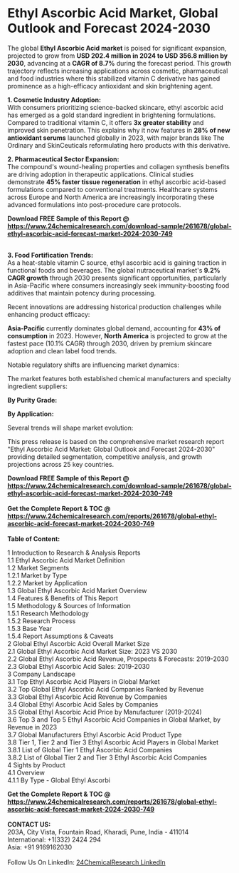 <h1>Ethyl Ascorbic Acid Market, Global Outlook and Forecast 2024-2030</h1><p>The global <strong>Ethyl Ascorbic Acid market</strong> is poised for significant expansion, projected to grow from <strong>USD 202.4 million in 2024 to USD 356.8 million by 2030</strong>, advancing at a <strong>CAGR of 8.7%</strong> during the forecast period. This growth trajectory reflects increasing applications across cosmetic, pharmaceutical and food industries where this stabilized vitamin C derivative has gained prominence as a high-efficacy antioxidant and skin brightening agent.</p><p><strong>1. Cosmetic Industry Adoption:</strong><br>
With consumers prioritizing science-backed skincare, ethyl ascorbic acid has emerged as a gold standard ingredient in brightening formulations. Compared to traditional vitamin C, it offers <strong>3x greater stability</strong> and improved skin penetration. This explains why it now features in <strong>28% of new antioxidant serums</strong> launched globally in 2023, with major brands like The Ordinary and SkinCeuticals reformulating hero products with this derivative.</p><p><strong>2. Pharmaceutical Sector Expansion:</strong><br>
The compound's wound-healing properties and collagen synthesis benefits are driving adoption in therapeutic applications. Clinical studies demonstrate <strong>45% faster tissue regeneration</strong> in ethyl ascorbic acid-based formulations compared to conventional treatments. Healthcare systems across Europe and North America are increasingly incorporating these advanced formulations into post-procedure care protocols.</p><div><b>Download FREE Sample of this Report @ 
            <a href="https://www.24chemicalresearch.com/download-sample/261678/global-ethyl-ascorbic-acid-forecast-market-2024-2030-749">
            https://www.24chemicalresearch.com/download-sample/261678/global-ethyl-ascorbic-acid-forecast-market-2024-2030-749</a></b></div><br><p><strong>3. Food Fortification Trends:</strong><br>
As a heat-stable vitamin C source, ethyl ascorbic acid is gaining traction in functional foods and beverages. The global nutraceutical market's <strong>9.2% CAGR growth</strong> through 2030 presents significant opportunities, particularly in Asia-Pacific where consumers increasingly seek immunity-boosting food additives that maintain potency during processing.</p><p>Recent innovations are addressing historical production challenges while enhancing product efficacy:</p><p><strong>Asia-Pacific</strong> currently dominates global demand, accounting for <strong>43% of consumption</strong> in 2023. However, <strong>North America</strong> is projected to grow at the fastest pace (10.1% CAGR) through 2030, driven by premium skincare adoption and clean label food trends.</p><p>Notable regulatory shifts are influencing market dynamics:</p><p>The market features both established chemical manufacturers and specialty ingredient suppliers:</p><p><strong>By Purity Grade:</strong></p><p><strong>By Application:</strong></p><p>Several trends will shape market evolution:</p><p>This press release is based on the comprehensive market research report "Ethyl Ascorbic Acid Market: Global Outlook and Forecast 2024-2030" providing detailed segmentation, competitive analysis, and growth projections across 25 key countries.</p><div><b>Download FREE Sample of this Report @ 
            <a href="https://www.24chemicalresearch.com/download-sample/261678/global-ethyl-ascorbic-acid-forecast-market-2024-2030-749">
            https://www.24chemicalresearch.com/download-sample/261678/global-ethyl-ascorbic-acid-forecast-market-2024-2030-749</a></b></div><br><div><b>Get the Complete Report & TOC @ 
            <a href="https://www.24chemicalresearch.com/reports/261678/global-ethyl-ascorbic-acid-forecast-market-2024-2030-749">
            https://www.24chemicalresearch.com/reports/261678/global-ethyl-ascorbic-acid-forecast-market-2024-2030-749</a></b></div><br>
            <b>Table of Content:</b><p>1 Introduction to Research & Analysis Reports<br />
    1.1 Ethyl Ascorbic Acid Market Definition<br />
    1.2 Market Segments<br />
        1.2.1 Market by Type<br />
        1.2.2 Market by Application<br />
    1.3 Global Ethyl Ascorbic Acid Market Overview<br />
    1.4 Features & Benefits of This Report<br />
    1.5 Methodology & Sources of Information<br />
        1.5.1 Research Methodology<br />
        1.5.2 Research Process<br />
        1.5.3 Base Year<br />
        1.5.4 Report Assumptions & Caveats<br />
2 Global Ethyl Ascorbic Acid Overall Market Size<br />
    2.1 Global Ethyl Ascorbic Acid Market Size: 2023 VS 2030<br />
    2.2 Global Ethyl Ascorbic Acid Revenue, Prospects & Forecasts: 2019-2030<br />
    2.3 Global Ethyl Ascorbic Acid Sales: 2019-2030<br />
3 Company Landscape<br />
    3.1 Top Ethyl Ascorbic Acid Players in Global Market<br />
    3.2 Top Global Ethyl Ascorbic Acid Companies Ranked by Revenue<br />
    3.3 Global Ethyl Ascorbic Acid Revenue by Companies<br />
    3.4 Global Ethyl Ascorbic Acid Sales by Companies<br />
    3.5 Global Ethyl Ascorbic Acid Price by Manufacturer (2019-2024)<br />
    3.6 Top 3 and Top 5 Ethyl Ascorbic Acid Companies in Global Market, by Revenue in 2023<br />
    3.7 Global Manufacturers Ethyl Ascorbic Acid Product Type<br />
    3.8 Tier 1, Tier 2 and Tier 3 Ethyl Ascorbic Acid Players in Global Market<br />
        3.8.1 List of Global Tier 1 Ethyl Ascorbic Acid Companies<br />
        3.8.2 List of Global Tier 2 and Tier 3 Ethyl Ascorbic Acid Companies<br />
4 Sights by Product<br />
    4.1 Overview<br />
        4.1.1 By Type - Global Ethyl Ascorbi</p><div><b>Get the Complete Report & TOC @ 
            <a href="https://www.24chemicalresearch.com/reports/261678/global-ethyl-ascorbic-acid-forecast-market-2024-2030-749">
            https://www.24chemicalresearch.com/reports/261678/global-ethyl-ascorbic-acid-forecast-market-2024-2030-749</a></b></div><br><b>CONTACT US:</b><br>
            203A, City Vista, Fountain Road, Kharadi, Pune, India - 411014<br>
            International: +1(332) 2424 294<br>
            Asia: +91 9169162030 <br><br>
            Follow Us On LinkedIn: <a href="https://www.linkedin.com/company/24chemicalresearch/">24ChemicalResearch LinkedIn</a>